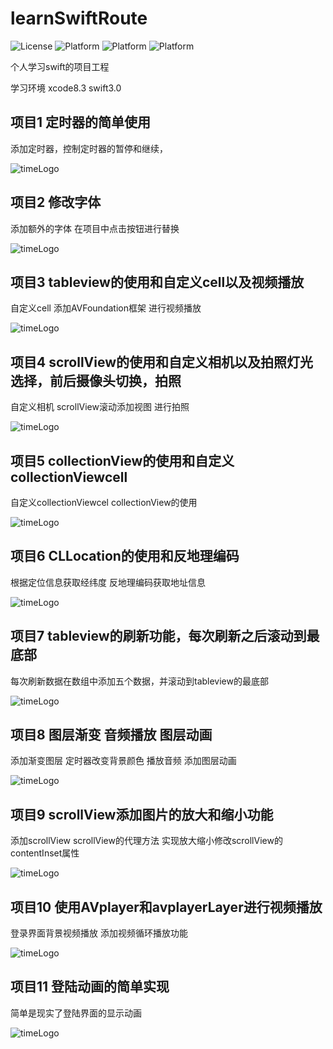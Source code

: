 # learnSwiftRoute

![License](https://img.shields.io/badge/License-MIT-blue.svg)
![Platform](https://img.shields.io/badge/Platform-iOS-orange.svg)
![Platform](https://img.shields.io/badge/Build-Passed-green.svg)
![Platform](https://img.shields.io/badge/Language-Swift-purple.svg)

个人学习swift的项目工程

学习环境 xcode8.3 swift3.0


## 项目1 定时器的简单使用

添加定时器，控制定时器的暂停和继续，

![timeLogo](https://github.com/zhangjiang1203/learnSwiftRoute/blob/master/001-SwiftPracticeDemo/swift-001.gif)

## 项目2 修改字体

添加额外的字体 在项目中点击按钮进行替换

![timeLogo](https://github.com/zhangjiang1203/learnSwiftRoute/blob/master/002-SwiftPracticeDemo/swift-002.gif)

## 项目3 tableview的使用和自定义cell以及视频播放

自定义cell 添加AVFoundation框架 进行视频播放

![timeLogo](https://github.com/zhangjiang1203/learnSwiftRoute/blob/master/003-SwiftPracticeDemo/swift-003.gif)


## 项目4 scrollView的使用和自定义相机以及拍照灯光选择，前后摄像头切换，拍照

自定义相机 scrollView滚动添加视图 进行拍照

![timeLogo](https://github.com/zhangjiang1203/learnSwiftRoute/blob/master/004-SwiftPracticeDemo/swift-004.gif)


## 项目5 collectionView的使用和自定义collectionViewcell

自定义collectionViewcel collectionView的使用

![timeLogo](https://github.com/zhangjiang1203/learnSwiftRoute/blob/master/005-SwiftPracticeDemo/swift-005.gif)


## 项目6 CLLocation的使用和反地理编码

根据定位信息获取经纬度 反地理编码获取地址信息

![timeLogo](https://github.com/zhangjiang1203/learnSwiftRoute/blob/master/006-SwiftPracticeDemo/swift-006.gif)


## 项目7 tableview的刷新功能，每次刷新之后滚动到最底部

每次刷新数据在数组中添加五个数据，并滚动到tableview的最底部

![timeLogo](https://github.com/zhangjiang1203/learnSwiftRoute/blob/master/007-SwiftPracticeDemo/swift-007.gif)

## 项目8 图层渐变 音频播放 图层动画

添加渐变图层 定时器改变背景颜色 播放音频 添加图层动画

![timeLogo](https://github.com/zhangjiang1203/learnSwiftRoute/blob/master/008-SwiftPracticeDemo/swift-008.gif)


## 项目9 scrollView添加图片的放大和缩小功能 

添加scrollView scrollView的代理方法 实现放大缩小修改scrollView的contentInset属性

![timeLogo](https://github.com/zhangjiang1203/learnSwiftRoute/blob/master/009-SwiftPracticeDemo/swift-009.gif)


## 项目10 使用AVplayer和avplayerLayer进行视频播放 

登录界面背景视频播放 添加视频循环播放功能

![timeLogo](https://github.com/zhangjiang1203/learnSwiftRoute/blob/master/010-SwiftPracticeDemo/swift-010.gif)


## 项目11 登陆动画的简单实现 

简单是现实了登陆界面的显示动画

![timeLogo](https://github.com/zhangjiang1203/learnSwiftRoute/blob/master/011-SwiftPracticeDemo/swift-011.gif)
